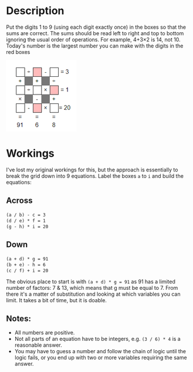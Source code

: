 # Description
Put the digits 1 to 9 (using each digit exactly once) in the boxes so that the sums are correct. The sums should be read left to right and top to bottom ignoring the usual order of operations. For example, 4+3×2 is 14, not 10. Today's number is the largest number you can make with the digits in the red boxes

!["Grid"](./mscroggs-day3.png "Grid")

# Workings
I've lost my original workings for this, but the approach is essentially to break the grid down into 9 equations. Label the boxes `a` to `i` and build the equations:

## Across
```
(a / b) - c = 3
(d / e) * f = 1
(g - h) * i = 20
```

## Down
```
(a + d) * g = 91
(b + e) - h = 6
(c / f) + i = 20
```

The obvious place to start is with `(a + d) * g = 91` as 91 has a limited number of factors: 7 & 13, which means that g must be equal to 7. From there it's a matter of substitution and looking at which variables you can limit. It takes a bit of time, but it is doable.

## Notes:
* All numbers are positive.
* Not all parts of an equation have to be integers, e.g. `(3 / 6) * 4` is a reasonable answer.
* You may have to guess a number and follow the chain of logic until the logic fails, or you end up with two or more variables requiring the same answer.
